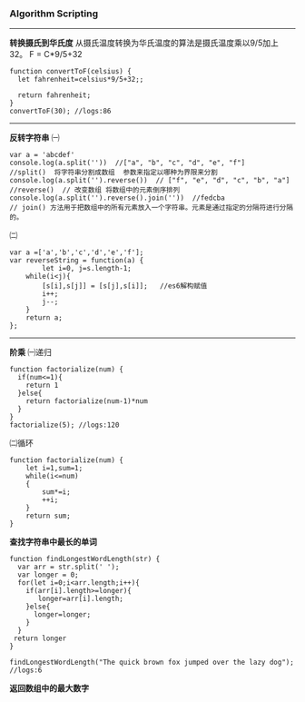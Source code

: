 ### Algorithm Scripting
---
**转换摄氏到华氏度**
从摄氏温度转换为华氏温度的算法是摄氏温度乘以9/5加上32。
F = C*9/5+32
```
function convertToF(celsius) {
  let fahrenheit=celsius*9/5+32;;
  
  return fahrenheit;
}
convertToF(30); //logs:86
```
---
**反转字符串**
㈠
```
var a = 'abcdef'
console.log(a.split(''))  //["a", "b", "c", "d", "e", "f"]
//split()  将字符串分割成数组  参数来指定以哪种为界限来分割
console.log(a.split('').reverse())  // ["f", "e", "d", "c", "b", "a"]
//reverse()  // 改变数组 将数组中的元素倒序排列
console.log(a.split('').reverse().join(''))  //fedcba
// join() 方法用于把数组中的所有元素放入一个字符串。元素是通过指定的分隔符进行分隔的。
```
㈡
```
var a =['a','b','c','d','e','f'];
var reverseString = function(a) {
        let i=0, j=s.length-1;
    while(i<j){
        [s[i],s[j]] = [s[j],s[i]];   //es6解构赋值
        i++;
        j--;
    }
    return a;
};
```
---

**阶乘**
㈠递归
```
function factorialize(num) {
  if(num<=1){
    return 1
  }else{
    return factorialize(num-1)*num
  }
}
factorialize(5); //logs:120
```

㈡循环
```
function factorialize(num) {
    let i=1,sum=1;
    while(i<=num)
    {
        sum*=i;
        ++i;
    }
    return sum;
}
```


**查找字符串中最长的单词**
```
function findLongestWordLength(str) {
  var arr = str.split(' ');
  var longer = 0;
  for(let i=0;i<arr.length;i++){
    if(arr[i].length>=longer){
       longer=arr[i].length;
    }else{
      longer=longer;
    }
  }
 return longer
}

findLongestWordLength("The quick brown fox jumped over the lazy dog");  //logs:6
```


**返回数组中的最大数字**














































